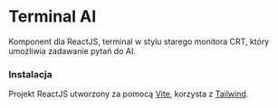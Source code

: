 # Terminal AI

Komponent dla ReactJS, terminal w stylu starego monitora CRT, który umożliwia zadawanie pytań do AI.

### Instalacja

Projekt ReactJS utworzony za pomocą [Vite](https://vite.dev/guide/), korzysta z [Tailwind](https://tailwindcss.com/.docs/guides/vite).





